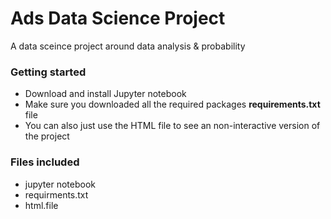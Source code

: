 # Ads Data Science Project  

A data sceince project around data analysis & probability  

### Getting started

* Download and install Jupyter notebook
* Make sure you downloaded all the required packages **requirements.txt** file
* You can also just use the HTML file to see an non-interactive version of the project 

### Files included 

* jupyter notebook 
* requirments.txt 
* html.file 
